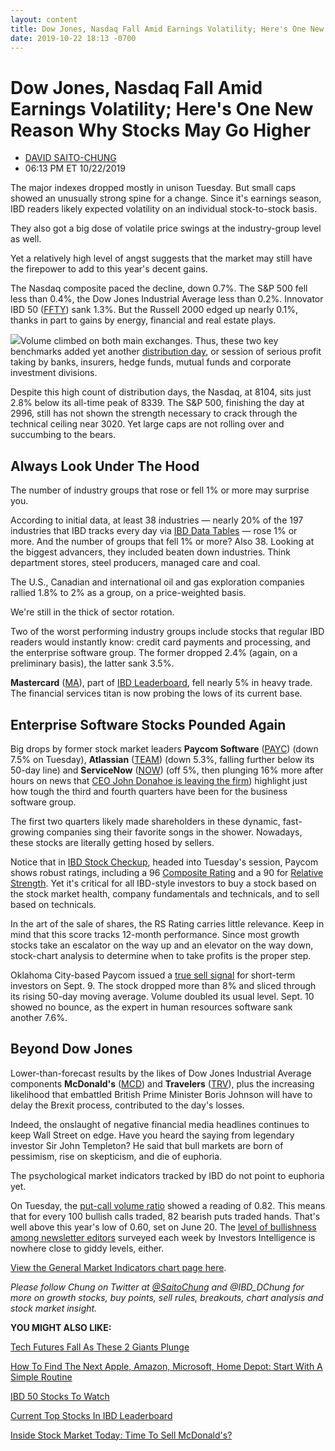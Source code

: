 ```yaml
---
layout: content
title: Dow Jones, Nasdaq Fall Amid Earnings Volatility; Here's One New Reason Why Stocks May Go Higher
date: 2019-10-22 18:13 -0700
---
```



Dow Jones, Nasdaq Fall Amid Earnings Volatility; Here's One New Reason Why Stocks May Go Higher
================================================================================================




* [DAVID SAITO-CHUNG](https://www.investors.com/author/chungd/ "Posts by DAVID SAITO-CHUNG")
* 06:13 PM ET 10/22/2019




The major indexes dropped mostly in unison Tuesday. But small caps showed an unusually strong spine for a change. Since it's earnings season, IBD readers likely expected volatility on an individual stock-to-stock basis.




They also got a big dose of volatile price swings at the industry-group level as well.


Yet a relatively high level of angst suggests that the market may still have the firepower to add to this year's decent gains.


The Nasdaq composite paced the decline, down 0.7%. The S&P 500 fell less than 0.4%, the Dow Jones Industrial Average less than 0.2%. Innovator IBD 50 ([FFTY](https://research.investors.com/quote.aspx?symbol=FFTY)) sank 1.3%. But the Russell 2000 edged up nearly 0.1%, thanks in part to gains by energy, financial and real estate plays.


![](https://www.investors.com/wp-content/uploads/2019/10/MP102219-218x300.jpg)Volume climbed on both main exchanges. Thus, these two key benchmarks added yet another [distribution day](https://www.investors.com/how-to-invest/investors-corner/how-to-spot-stock-market-tops-track-the-distribution-days/), or session of serious profit taking by banks, insurers, hedge funds, mutual funds and corporate investment divisions.


Despite this high count of distribution days, the Nasdaq, at 8104, sits just 2.8% below its all-time peak of 8339. The S&P 500, finishing the day at 2996, still has not shown the strength necessary to crack through the technical ceiling near 3020. Yet large caps are not rolling over and succumbing to the bears.


Always Look Under The Hood
--------------------------


The number of industry groups that rose or fell 1% or more may surprise you.


According to initial data, at least 38 industries — nearly 20% of the 197 industries that IBD tracks every day via [IBD Data Tables](https://www.investors.com/ibd-data-tables/) — rose 1% or more. And the number of groups that fell 1% or more? Also 38. Looking at the biggest advancers, they included beaten down industries. Think department stores, steel producers, managed care and coal.



The U.S., Canadian and international oil and gas exploration companies rallied 1.8% to 2% as a group, on a price-weighted basis.


We're still in the thick of sector rotation.


Two of the worst performing industry groups include stocks that regular IBD readers would instantly know: credit card payments and processing, and the enterprise software group. The former dropped 2.4% (again, on a preliminary basis), the latter sank 3.5%.


**Mastercard** ([MA](https://research.investors.com/quote.aspx?symbol=MA)), part of [IBD Leaderboard](https://leaderboard.investors.com/#/leaders/leaders), fell nearly 5% in heavy trade. The financial services titan is now probing the lows of its current base.


Enterprise Software Stocks Pounded Again
----------------------------------------


Big drops by former stock market leaders **Paycom Software** ([PAYC](https://research.investors.com/quote.aspx?symbol=PAYC)) (down 7.5% on Tuesday), **Atlassian** ([TEAM](https://research.investors.com/quote.aspx?symbol=TEAM)) (down 5.3%, falling further below its 50-day line) and **ServiceNow** ([NOW](https://research.investors.com/quote.aspx?symbol=NOW)) (off 5%, then plunging 16% more after hours on news that [CEO John Donahoe is leaving the firm](https://www.investors.com/news/technology/servicenow-stock-plunges-donahoe-ceo-nike/)) highlight just how tough the third and fourth quarters have been for the business software group.


The first two quarters likely made shareholders in these dynamic, fast-growing companies sing their favorite songs in the shower. Nowadays, these stocks are literally getting hosed by sellers.


Notice that in [IBD Stock Checkup](https://research.investors.com/stock-checkup/nyse-paycom-software-inc-payc.aspx), headed into Tuesday's session, Paycom shows robust ratings, including a 96 [Composite Rating](https://www.investors.com/how-to-invest/investors-corner/how-to-research-growth-stocks/) and a 90 for [Relative Strength](https://www.investors.com/how-to-invest/investors-corner/relative-strength-rating-stock-chart-analysis-helps-pick-outstanding-growth-stocks/). Yet it's critical for all IBD-style investors to buy a stock based on the stock market health, company fundamentals and technicals, and to sell based on technicals.


In the art of the sale of shares, the RS Rating carries little relevance. Keep in mind that this score tracks 12-month performance. Since most growth stocks take an escalator on the way up and an elevator on the way down, stock-chart analysis to determine when to take profits is the proper step.



Oklahoma City-based Paycom issued a [true sell signal](https://www.investors.com/how-to-invest/investors-corner/when-to-sell-stocks-big-break-below-50-day-line-can-mark-end-of-a-huge-run/) for short-term investors on Sept. 9. The stock dropped more than 8% and sliced through its rising 50-day moving average. Volume doubled its usual level. Sept. 10 showed no bounce, as the expert in human resources software sank another 7.6%.


Beyond Dow Jones
----------------


Lower-than-forecast results by the likes of Dow Jones Industrial Average components **McDonald's** ([MCD](https://research.investors.com/quote.aspx?symbol=MCD)) and **Travelers** ([TRV](https://research.investors.com/quote.aspx?symbol=TRV)), plus the increasing likelihood that embattled British Prime Minister Boris Johnson will have to delay the Brexit process, contributed to the day's losses.


Indeed, the onslaught of negative financial media headlines continues to keep Wall Street on edge. Have you heard the saying from legendary investor Sir John Templeton? He said that bull markets are born of pessimism, rise on skepticism, and die of euphoria.


The psychological market indicators tracked by IBD do not point to euphoria yet.


On Tuesday, the [put-call volume ratio](https://research.investors.com/psychological-market-indicators/chart?type=putcall) showed a reading of 0.82. This means that for every 100 bullish calls traded, 82 bearish puts traded hands. That's well above this year's low of 0.60, set on June 20. The [level of bullishness among newsletter editors](https://research.investors.com/psychological-market-indicators/chart?type=bullsbears) surveyed each week by Investors Intelligence is nowhere close to giddy levels, either.


[View the General Market Indicators chart page here](https://www.investors.com/wp-content/uploads/2019/10/IBD2210152837GMI2.pdf).


*Please follow Chung on Twitter at [@SaitoChung](https://twitter.com/SaitoChung) and @IBD\_DChung for more on growth stocks, buy points, sell rules, breakouts, chart analysis and stock market insight.*


**YOU MIGHT ALSO LIKE:**


[Tech Futures Fall As These 2 Giants Plunge](https://www.investors.com/market-trend/stock-market-today/dow-jones-futures-nike-ceo-servicenow-chipotle-earnings-snap-texas-instruments/)


[How To Find The Next Apple, Amazon, Microsoft, Home Depot: Start With A Simple Routine](http://www.investors.com/how-to-invest/how-to-invest-in-the-stock-market-start-with-a-simple-routine/)


[IBD 50 Stocks To Watch](https://www.investors.com/research/ibd-50-growth-stocks-to-watch/)


[Current Top Stocks In IBD Leaderboard](https://www.investors.com/product/leaderboard/?artProdLink=Leaderboard)


[Inside Stock Market Today: Time To Sell McDonald's?](https://www.investors.com/market-trend/stock-market-today/dow-jones-up-mixed-action-blue-chip-stocks-is-it-time-to-sell-mcdonalds-stock/)




